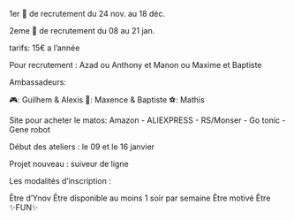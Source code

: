 1er 🌊 de recrutement du 24 nov. au 18 déc.

2eme 🌊 de recrutement du 08 au 21 jan.

tarifs: 15€ a l’année 

Pour recrutement : Azad ou Anthony et Manon ou Maxime et Baptiste


Ambassadeurs: 

🎮: Guilhem & Alexis
🍷: Maxence & Baptiste
⚽️: Mathis

Site pour acheter le matos: Amazon - ALIEXPRESS - RS/Monser - Go tonic - Gene robot

Début des ateliers : le 09 et le 16 janvier 

Projet nouveau : suiveur de ligne

Les modalités d’inscription :

Être d’Ynov
Être disponible au moins 1 soir par semaine
Être motivé
Être ✨FUN✨